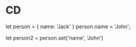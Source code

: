 # CD


let person = {
    name: 'Jack'
}
person.name = 'John';


let person2 = person.set('name', 'John')